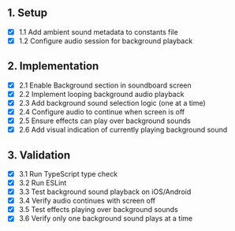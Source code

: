 ## 1. Setup
- [x] 1.1 Add ambient sound metadata to constants file
- [x] 1.2 Configure audio session for background playback

## 2. Implementation
- [x] 2.1 Enable Background section in soundboard screen
- [x] 2.2 Implement looping background audio playback
- [x] 2.3 Add background sound selection logic (one at a time)
- [x] 2.4 Configure audio to continue when screen is off
- [x] 2.5 Ensure effects can play over background sounds
- [x] 2.6 Add visual indication of currently playing background sound

## 3. Validation
- [x] 3.1 Run TypeScript type check
- [x] 3.2 Run ESLint
- [x] 3.3 Test background sound playback on iOS/Android
- [x] 3.4 Verify audio continues with screen off
- [x] 3.5 Test effects playing over background sounds
- [x] 3.6 Verify only one background sound plays at a time
